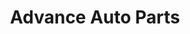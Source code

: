 ---
title: "Advance Auto Parts"
url: /milwaukee/advance-auto-parts-north-teutonia-avenue/
shop: Autoteile
---